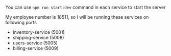 You can use `npm run start:dev` command in each service to start the server

My employee number is 18511, so I will be running these services on following ports

- inventory-service (5001)
- shipping-service (5008)
- users-service (5005)
- billing-service (5009)